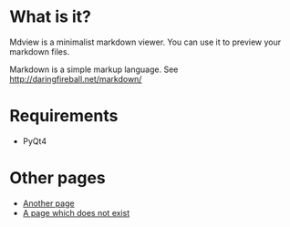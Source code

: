 # What is it?

Mdview is a minimalist markdown viewer. You can use it to preview your markdown
files.

Markdown is a simple markup language. See http://daringfireball.net/markdown/

# Requirements

- PyQt4

# Other pages

- [Another page](subpage1.md)
- [A page which does not exist](not_there.md)
